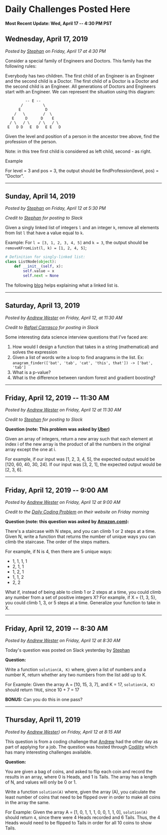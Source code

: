 # Daily Challenges Posted Here

#### Most Recent Update: Wed, April 17 -- 4:30 PM PST

## Wednesday, April 17, 2019
*Posted by [Stephan](https://github.com/osterburg) on Friday, April 17 at 4:30 PM*

Consider a special family of Engineers and Doctors. This family has
the following rules:

Everybody has two children.
The first child of an Engineer is an Engineer and the second child is a Doctor.
The first child of a Doctor is a Doctor and the second child is an Engineer.
All generations of Doctors and Engineers start with an Engineer.
We can represent the situation using this diagram:

             -- E --
           /         \
          E           D
        /   \        /  \
       E     D      D    E
      / \   / \    / \   / \
     E   D D   E  D   E E   D

Given the level and position of a person in the ancestor tree above, find the
profession of the person.

Note: in this tree first child is considered as left child, second - as right.

Example

For level = 3 and pos = 3, the output should be
findProfession(level, pos) = "Doctor".

---

##  Sunday, April 14, 2019
*Posted by [Stephan](https://github.com/osterburg) on Friday, April 12 at 5:30 PM*

*Credit to [Stephan](https://github.com/osterburg) for posting to Slack*

Given a singly linked list of integers `l` and an integer `k`, remove all elements from list `l` that have a value equal to `k`.

Example:
For `l = [3, 1, 2, 3, 4, 5]` and `k = 3`, the output should be `removeKFromList(l, k) = [1, 2, 4, 5]`;

```python
# Definition for singly-linked list:
class ListNode(object):
 	def __init__(self, x):
		self.value = x
 		self.next = None
```

The following [blog](https://medium.com/@kojinoshiba/data-structures-in-python-series-1-linked-lists-d9f848537b4d) helps explaining what a linked list is.

---

## Saturday, April 13, 2019
*Posted by [Andrew Wester](https://github.com/steeznation16) on Friday, April 12, at 11:30 AM*

*Credit to [Rafael Carrasco](https://github.com/erdosn) for posting in Slack*

Some interesting data science interview questions that I’ve faced are:
1) How would I design a function that takes in a string (mathematical) and solves the expression
2) Given a list of words write a loop to find anagrams in the list. Ex: `anagram_finder(['bat', 'tab', 'cat', 'this', that']) -> ['bat', 'tab']`
3) What is a p-value?
4) What is the difference between random forest and gradient boosting?

---

## Friday, April 12, 2019 -- 11:30 AM
*Posted by [Andrew Wester](https://github.com/steeznation16) on Friday, April 12 at 11:30 AM*

*Credit to [Stephan](https://github.com/osterburg) for posting to Slack*

**Question (note: This problem was asked by [Uber](uber.com))**

Given an array of integers, return a new array such that each element at index i of the new array is the product of all the numbers in the original array except the one at i.

For example, if our input was [1, 2, 3, 4, 5], the expected output would be [120, 60, 40, 30, 24]. If our input was [3, 2, 1], the expected output would be [2, 3, 6].

---

## Friday, April 12, 2019 -- 9:00 AM
*Posted by [Andrew Wester](https://github.com/steeznation16) on Friday, April 12 at 9:00 AM*

*Credit to the [Daily Coding Problem](https://www.dailycodingproblem.com/) on their website on Friday morning*

**Question (note: this question was asked by [Amazon.com](amazon.com)):**

There's a staircase with N steps, and you can climb 1 or 2 steps at a time. Given N, write a function that returns the number of unique ways you can climb the staircase. The order of the steps matters.

For example, if N is 4, then there are 5 unique ways:

- 1, 1, 1, 1
- 2, 1, 1
- 1, 2, 1
- 1, 1, 2
- 2, 2

What if, instead of being able to climb 1 or 2 steps at a time, you could climb any number from a set of positive integers X? For example, if X = {1, 3, 5}, you could climb 1, 3, or 5 steps at a time. Generalize your function to take in X.

---

## Friday, April 12, 2019 -- 8:30 AM
*Posted by [Andrew Wester](https://github.com/steeznation16) on Friday, April 12 at 8:30 AM*

Today's question was posted on Slack yesterday by [Stephan](https://github.com/osterburg)

**Question:**

Write a function `solution(A, K)` where, given a list of numbers and a number K, return whether any two numbers from the list add up to K.

For Example: Given the array A = [10, 15, 3, 7], and K = 17, `solution(A, K)` should return `TRUE`, since 10 + 7 = 17

**BONUS:** Can you do this in one pass?

---

## Thursday, April 11, 2019
*Posted by [Andrew Wester](https://github.com/steeznation16)) on Friday, April 12 at 8:15 AM*

This question is from a coding challenge that [Andrew](https://github.com/steeznation16) had the other day as part of applying for a job.  The question was hosted through [Codility](https://app.codility.com/programmers/) which has many interesting challenges available.

**Question:**

You are given a bag of coins, and asked to flip each coin and record the results in an array, where 0 is Heads, and 1 is Tails.  The array has a length of N, and values will only be 0 or 1.  

Write a function `solution(A)` where, given the array (A), you calculate the least number of coins that need to be flipped over in order to make all coins in the array the same.

For Example: Given the array A = [1, 0, 1, 1, 1, 0, 0, 1, 1, 0], `solution(A)` should return `4`, since there were 4 Heads recorded and 6 Tails.  Thus, the 4 Heads would need to be flipped to Tails in order for all 10 coins to show Tails.
